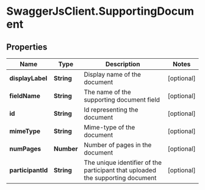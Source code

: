 # SwaggerJsClient.SupportingDocument

## Properties
Name | Type | Description | Notes
------------ | ------------- | ------------- | -------------
**displayLabel** | **String** | Display name of the document | [optional] 
**fieldName** | **String** | The name of the supporting document field | [optional] 
**id** | **String** | Id representing the document | [optional] 
**mimeType** | **String** | Mime-type of the document | [optional] 
**numPages** | **Number** | Number of pages in the document | [optional] 
**participantId** | **String** | The unique identifier of the participant that uploaded the supporting document | [optional] 


